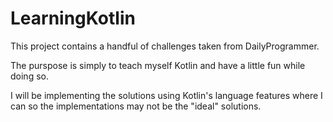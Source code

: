 # LearningKotlin

This project contains a handful of challenges taken from DailyProgrammer.

The purspose is simply to teach myself Kotlin and have a little fun while doing so.

I will be implementing the solutions using Kotlin's language features where I can so the implementations may not be the "ideal" solutions.
